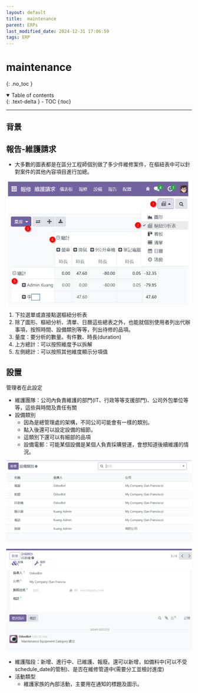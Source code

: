 ```yaml
---
layout: default
title:  maintenance
parent: ERPs
last_modified_date: 2024-12-31 17:06:59
tags: ERP
---
```


# maintenance

{: .no_toc }

<details open markdown="block">
  <summary>
    Table of contents
  </summary>
  {: .text-delta }
- TOC
{:toc}
</details>

---

## 背景

## 報告-維護請求

- 大多數的圖表都是在區分工程師個別做了多少件維修案件，在樞紐表中可以針對案件的其他內容項目進行加總。

![pngs/2024-12-31-17-12-37.png](pngs/2024-12-31-17-12-37.png)

1. 下拉選單或直接點選樞紐分析表
2. 除了圖形、樞紐分析、清單、日曆這些總表之外，也能就個別使用者列出代辦事項，按照時間、設備類別等等，列出待修的品項。
3. 量度：要分析的數量。有件數、時長(duration)
4. 上方總計：可以按照維度予以拆解
5. 左側總計：可以按照其他維度顯示分項值

## 設置

管理者在此設定

- 維護團隊：公司內負責維護的部門(IT、行政等等支援部門)、公司外包單位等等，這些與時間及責任有關
- 設備類別
  - 因為是總管理處的架構，不同公司可能會有一樣的類別。
  - 點入後還可以設定設備的細節。
  - 這類別下還可以有細部的品項
  - 設備電郵：可能某個設備是某個人負責採購營運，會想知道後續維護的情況。

![pngs/2024-12-31-17-56-31.png](pngs/2024-12-31-17-56-31.png)

![pngs/2024-12-31-17-59-41.png](pngs/2024-12-31-17-59-41.png)

- 維護階段：新增、進行中、已維護、報廢。還可以新增，如備料中(可以不受schedule_date的管制)、是否在維修管道中(需要分工並檢討進度)
- 活動類型
  - 維護家族的內部活動，主要用在通知的標題及圖示。